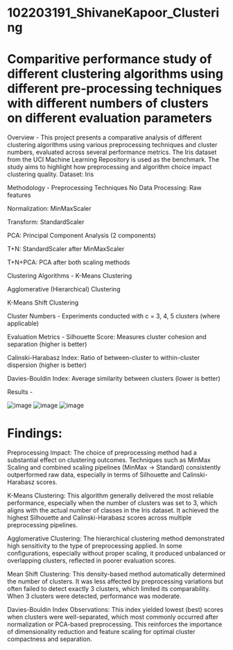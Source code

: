 # 102203191_ShivaneKapoor_Clustering
# Comparitive performance study of different clustering algorithms using different pre-processing techniques with different numbers of clusters on different evaluation parameters
Overview - This project presents a comparative analysis of different clustering algorithms using various preprocessing techniques and cluster numbers, evaluated across several performance metrics. The Iris dataset from the UCI Machine Learning Repository is used as the benchmark. The study aims to highlight how preprocessing and algorithm choice impact clustering quality. Dataset: Iris

Methodology - Preprocessing Techniques No Data Processing: Raw features

Normalization: MinMaxScaler

Transform: StandardScaler

PCA: Principal Component Analysis (2 components)

T+N: StandardScaler after MinMaxScaler

T+N+PCA: PCA after both scaling methods

Clustering Algorithms - K-Means Clustering

Agglomerative (Hierarchical) Clustering

K-Means Shift Clustering

Cluster Numbers - Experiments conducted with c = 3, 4, 5 clusters (where applicable)

Evaluation Metrics - Silhouette Score: Measures cluster cohesion and separation (higher is better)

Calinski-Harabasz Index: Ratio of between-cluster to within-cluster dispersion (higher is better)

Davies-Bouldin Index: Average similarity between clusters (lower is better)

Results -

![image](https://github.com/user-attachments/assets/2510d219-67d3-4fab-af3c-be93095ad75f)
![image](https://github.com/user-attachments/assets/01e33524-24b0-4a0e-8b33-4b7a56ce800c)
![image](https://github.com/user-attachments/assets/b0f5dd35-b4ef-4505-b148-03d44381b781)




# Findings:

Preprocessing Impact: The choice of preprocessing method had a substantial effect on clustering outcomes. Techniques such as MinMax Scaling and combined scaling pipelines (MinMax → Standard) consistently outperformed raw data, especially in terms of Silhouette and Calinski-Harabasz scores.

K-Means Clustering: This algorithm generally delivered the most reliable performance, especially when the number of clusters was set to 3, which aligns with the actual number of classes in the Iris dataset. It achieved the highest Silhouette and Calinski-Harabasz scores across multiple preprocessing pipelines.

Agglomerative Clustering: The hierarchical clustering method demonstrated high sensitivity to the type of preprocessing applied. In some configurations, especially without proper scaling, it produced unbalanced or overlapping clusters, reflected in poorer evaluation scores.

Mean Shift Clustering: This density-based method automatically determined the number of clusters. It was less affected by preprocessing variations but often failed to detect exactly 3 clusters, which limited its comparability. When 3 clusters were detected, performance was moderate.

Davies-Bouldin Index Observations: This index yielded lowest (best) scores when clusters were well-separated, which most commonly occurred after normalization or PCA-based preprocessing. This reinforces the importance of dimensionality reduction and feature scaling for optimal cluster compactness and separation.

